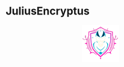 <div>

# JuliusEncryptus

<div align="center">
    <img src="./frontend/public/logo.png" width='100px' height= '100px' /> 
</div>

